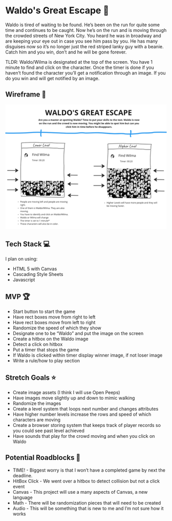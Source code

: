 
# Waldo's Great Escape 🏃

Waldo is tired of waiting to be found. He’s been on the run for quite some time and continues to be caught. Now he’s on the run and is moving through the crowded streets of New York City. You heard he was in broadway and are keeping your eye out in case you see him pass by you. He has many disguises now so it’s no longer just the red striped lanky guy with a beanie. Catch him and you win, don’t and he will be gone forever.



TLDR: Waldo/Wilma is designated at the top of the screen. You have 1 minute to find and click on the character. Once the timer is done if you haven’t found the character you’ll get a notification through an image. If you do you win and will get notified by an image.


## Wireframe 👀 
![Waldo Great Escape Wireframe](https://github.com/juanedcabrera/Project1-Game/blob/main/Waldo%20Great%20Escape%20Wireframe.png "Waldo Great Escape Wireframe")


## Tech Stack 💻

I plan on using:
- HTML 5 with Canvas
- Cascading Style Sheets
- Javascript


## MVP 🏆

- Start button to start the game
- Have rect boxes move from right to left
- Have rect boxes move from left to right
- Randomize the speed of which they show
- Designate one to be “Waldo” and put the image on the screen
- Create a hitbox on the Waldo image
- Detect a click on hitbox
- Put a timer that stops the game
- If Waldo is clicked within timer display winner image, if not loser image
- Write a rule/how to play section

## Stretch Goals ⭐
- Create image assets (I think I will use Open Peeps)
- Have images move slightly up and down to mimic walking
- Randomize the images
- Create a level system that loops next number and changes attributes
- Have higher number levels increase the rows and speed of which characters are moving
- Create a browser storing system that keeps track of player records so you could see past level achieved
- Have sounds that play for the crowd moving and when you click on Waldo

## Potential Roadblocks 🚧
- TIME! - Biggest worry is that I won’t have a completed game by next the deadline. 
- HitBox Click - We went over a hitbox to detect collision but not a click event
- Canvas - This project will use a many aspects of Canvas, a new language
- Math - There will be randomization pieces that will need to be created
- Audio - This will be something that is new to me and I’m not sure how it works
